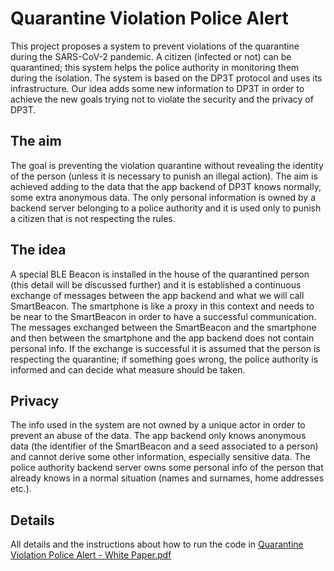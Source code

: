 # Quarantine Violation Police Alert
This project proposes a system to prevent violations of the quarantine during the SARS-CoV-2 pandemic. A citizen (infected or not) can be quarantined; this system helps the police authority in monitoring them during the isolation.
The system is based on the DP3T protocol and uses its infrastructure. Our idea adds some new information to DP3T in order to achieve the new goals trying not to violate the security and the privacy of DP3T.  

## The aim
The goal is preventing the violation quarantine without revealing the identity of the person (unless it is necessary to punish an illegal action). The aim is achieved adding to the data that the app backend of DP3T knows normally, some extra anonymous data. The only personal information is owned by a backend server belonging to a police authority and it is used only to punish a citizen that is not respecting the rules.  

## The idea
A special BLE Beacon is installed in the house of the quarantined person (this detail will be discussed further) and it is established a continuous exchange of messages between the app backend and what we will call SmartBeacon. The smartphone is like a proxy in this context and needs to be near to the SmartBeacon in order to have a successful communication. The messages exchanged between the SmartBeacon and the smartphone and then between the smartphone and the app backend does not contain personal info. If the exchange is successful it is assumed that the person is respecting the quarantine; if something goes wrong, the police authority is informed and can decide what measure should be taken.  

## Privacy
The info used in the system are not owned by a unique actor in order to prevent an abuse of the data. The app backend only knows anonymous data (the identifier of the SmartBeacon and a seed associated to a person) and cannot derive some other information, especially sensitive data. The police authority backend server owns some personal info of the person that already knows in a normal situation (names and surnames, home addresses etc.).


## Details
All details and the instructions about how to run the code in [Quarantine Violation Police Alert - White Paper.pdf](https://github.com/gdiprisco/Quarantine-Violation-Police-Alert/blob/master/Quarantine%20Violation%20Police%20Alert%20-%20White%20Paper.pdf)
